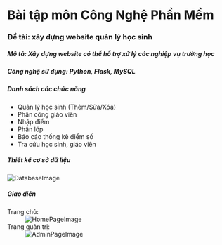# Bài tập môn Công Nghệ Phần Mềm
<h3>Đề tài: xây dựng website quản lý học sinh</h3>
<h5>Mô tả: Xây dựng website có thể hỗ trợ xử lý các nghiệp vụ trường học</h5>
<h5>Công nghệ sử dụng: Python, Flask, MySQL</h5>
<h5>Danh sách các chức năng</h5>
<ul>
  <li>Quản lý học sinh (Thêm/Sửa/Xóa)</li>
  <li>Phân công giáo viên</li>
  <li>Nhập điểm</li>
  <li>Phân lớp</li>
  <li>Báo cáo thống kê điểm số</li>
  <li>Tra cứu học sinh, giáo viên</li>
</ul>
<h5>Thiết kế cơ sở dữ liệu</h5>
<img src="https://user-images.githubusercontent.com/73629604/148506026-e0b13aa8-ec97-454a-b0dc-ad5b9979b1f8.png" alt="DatabaseImage"/>
<h5>Giao diện</h5>
<dl>
<dt>Trang chủ:</dt>
<dd>
  <img src="https://user-images.githubusercontent.com/73629604/148504815-66f5fb2d-6946-443f-8ef7-b3b5d829b075.png" alt="HomePageImage"/>
</dd>

<dt>Trang quản trị:</dt>
<dd>
  <img src="https://user-images.githubusercontent.com/73629604/148505406-f79e84c7-54a2-484a-bce2-b4216c86abe5.JPG" alt="AdminPageImage"/>
</dd>
